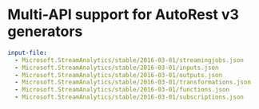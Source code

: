 # Multi-API support for AutoRest v3 generators

``` yaml $(enable-multi-api)
input-file:
  - Microsoft.StreamAnalytics/stable/2016-03-01/streamingjobs.json
  - Microsoft.StreamAnalytics/stable/2016-03-01/inputs.json
  - Microsoft.StreamAnalytics/stable/2016-03-01/outputs.json
  - Microsoft.StreamAnalytics/stable/2016-03-01/transformations.json
  - Microsoft.StreamAnalytics/stable/2016-03-01/functions.json
  - Microsoft.StreamAnalytics/stable/2016-03-01/subscriptions.json
```
